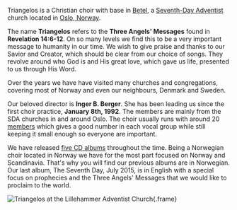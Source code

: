 
Triangelos is a Christian choir with base in [Betel](http://adventkirken-betel.no), a [Seventh-Day Adventist](http://adventist.org) church located in [Oslo, Norway](https://en.wikipedia.org/wiki/Oslo).

The name **Triangelos** refers to the **Three Angels' Messages** found in **Revelation 14:6-12**. On so many levels we find this to be a very important message to humanity in our time. We wish to give praise and thanks to our Savior and Creator, which should be clear from our choice of songs. They revolve around who God is and His great love, which gave us life, presented to us through His Word.

Over the years we have have visited many churches and congregations, covering most of Norway and even our neighbours, Denmark and Sweden.

Our beloved director is **Inger B. Berger**. She has been leading us since the first choir practice, **January 8th, 1992**. The members are mainly from the SDA churches in and around Oslo. The choir usually runs with around 20 [members](members) which gives a good number in each vocal group while still keeping it small enough so everyone are important.

We have released [five CD albums](music) throughout the time. Being a Norwegian choir located in Norway we have for the most part focused on Norway and Scandinavia. That's why you will find our previous albums are in Norwegian. Our last album, The Seventh Day, July 2015, is in English with a special focus on prophecies and the Three Angels' Messages that we would like to proclaim to the world.

![Triangelos at the Lillehammer Adventist Church](t/700x700/choir.jpg){.frame}
